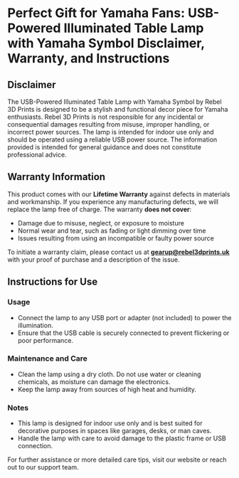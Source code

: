 # Perfect Gift for Yamaha Fans: USB-Powered Illuminated Table Lamp with Yamaha Symbol Disclaimer, Warranty, and Instructions

## Disclaimer

The USB-Powered Illuminated Table Lamp with Yamaha Symbol by Rebel 3D Prints is designed to be a stylish and functional decor piece for Yamaha enthusiasts. Rebel 3D Prints is not responsible for any incidental or consequential damages resulting from misuse, improper handling, or incorrect power sources. The lamp is intended for indoor use only and should be operated using a reliable USB power source. The information provided is intended for general guidance and does not constitute professional advice.

## Warranty Information

This product comes with our **Lifetime Warranty** against defects in materials and workmanship. If you experience any manufacturing defects, we will replace the lamp free of charge. The warranty **does not cover**:

- Damage due to misuse, neglect, or exposure to moisture
- Normal wear and tear, such as fading or light dimming over time
- Issues resulting from using an incompatible or faulty power source

To initiate a warranty claim, please contact us at **gearup@rebel3dprints.uk** with your proof of purchase and a description of the issue.

## Instructions for Use

### Usage

- Connect the lamp to any USB port or adapter (not included) to power the illumination.
- Ensure that the USB cable is securely connected to prevent flickering or poor performance.

### Maintenance and Care

- Clean the lamp using a dry cloth. Do not use water or cleaning chemicals, as moisture can damage the electronics.
- Keep the lamp away from sources of high heat and humidity.

### Notes

- This lamp is designed for indoor use only and is best suited for decorative purposes in spaces like garages, desks, or man caves.
- Handle the lamp with care to avoid damage to the plastic frame or USB connection.

For further assistance or more detailed care tips, visit our website or reach out to our support team.
